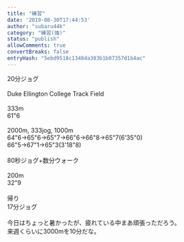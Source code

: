 ```yaml
---
title: "練習"
date: '2019-08-30T17:44:53'
author: "subaru44k"
category: "練習(強)"
status: "publish"
allowComments: true
convertBreaks: false
entryHash: "5ebd9518c1348da383b1b07357d1b4ac"
---
```

20分ジョグ<br>
<br>
Duke Ellington College Track Field<br>
<br>
333m<br>
61"6<br>
<br>
2000m, 333jog, 1000m<br>
64"6→65"6→65"7→66"6→66"8→65"7(6'35"0)<br>
66"5→67"1→65"3(3'18"8)<br>
<br>
80秒ジョグ+数分ウォーク<br>
<br>
200m<br>
32"9<br>
<br>
帰り<br>
17分ジョグ<br>
<br>
今日はちょっと暑かったが、疲れている中まあ頑張っただろう。<br>
来週くらいに3000mを10分だな。
